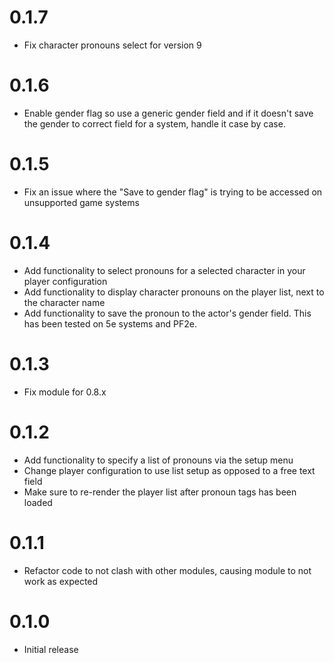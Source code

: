 # 0.1.7

* Fix character pronouns select for version 9

# 0.1.6

* Enable gender flag so use a generic gender field and if it doesn't save the gender to correct field for a system, handle it case by case.

# 0.1.5

* Fix an issue where the "Save to gender flag" is trying to be accessed on unsupported game systems
# 0.1.4

* Add functionality to select pronouns for a selected character in your player configuration
* Add functionality to display character pronouns on the player list, next to the character name
* Add functionality to save the pronoun to the actor's gender field. This has been tested on 5e systems and PF2e.

# 0.1.3

* Fix module for 0.8.x
# 0.1.2

* Add functionality to specify a list of pronouns via the setup menu
* Change player configuration to use list setup as opposed to a free text field
* Make sure to re-render the player list after pronoun tags has been loaded

# 0.1.1

* Refactor code to not clash with other modules, causing module to not work as expected

# 0.1.0

* Initial release
